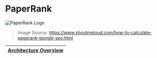 # PaperRank

![PaperRank Logo](https://www.shoutmeloud.com/wp-content/uploads/2012/12/pagerank-visualization.jpg)
> Image Source: https://www.shoutmeloud.com/how-to-calculate-pagerank-google-seo.html

|[Architecture Overview](https://docs.google.com/document/d/1U7CSw3BXnk3Qb4DK-jvoeL0mj4tLFNIWwyveFmQ7_y0/edit?usp=sharing)|
|---|
